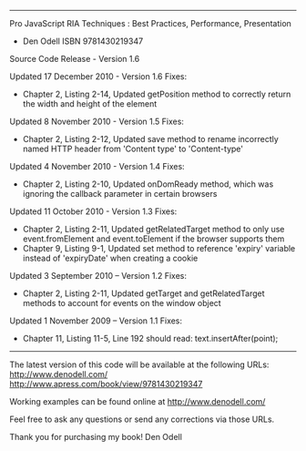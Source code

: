 --------------------------------------------------------------------------
Pro JavaScript RIA Techniques : Best Practices, Performance, Presentation
- Den Odell
ISBN 9781430219347

Source Code Release - Version 1.6

Updated 17 December 2010 - Version 1.6 Fixes:
- Chapter 2, Listing 2-14, Updated getPosition method to correctly return the width and height of the element

Updated 8 November 2010 - Version 1.5 Fixes:
- Chapter 2, Listing 2-12, Updated save method to rename incorrectly named HTTP header from 'Content type' to 'Content-type'

Updated 4 November 2010 - Version 1.4 Fixes:
- Chapter 2, Listing 2-10, Updated onDomReady method, which was ignoring the callback parameter in certain browsers

Updated 11 October 2010 - Version 1.3 Fixes:
- Chapter 2, Listing 2-11, Updated getRelatedTarget method to only use event.fromElement and event.toElement if the browser supports them
- Chapter 9, Listing 9-1, Updated set method to reference 'expiry' variable instead of 'expiryDate' when creating a cookie

Updated 3 September 2010 – Version 1.2 Fixes:
- Chapter 2, Listing 2-11, Updated getTarget and getRelatedTarget methods to account for events on the window object

Updated 1 November 2009 – Version 1.1 Fixes:
- Chapter 11, Listing 11-5, Line 192 should read: text.insertAfter(point);

--------------------------------------------------------------------------

The latest version of this code will be available at the following URLs:
http://www.denodell.com/
http://www.apress.com/book/view/9781430219347

Working examples can be found online at http://www.denodell.com/

Feel free to ask any questions or send any corrections via those URLs.

Thank you for purchasing my book!
Den Odell
